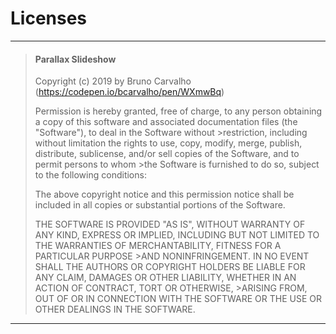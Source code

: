 # Licenses

---
>#### Parallax Slideshow
>Copyright (c) 2019 by Bruno Carvalho (https://codepen.io/bcarvalho/pen/WXmwBq)
>
>Permission is hereby granted, free of charge, to any person obtaining a copy of this software and associated documentation files (the "Software"), to deal in the Software without >restriction, including without limitation the rights to use, copy, modify, merge, publish, distribute, sublicense, and/or sell copies of the Software, and to permit persons to whom >the Software is furnished to do so, subject to the following conditions:
>
>The above copyright notice and this permission notice shall be included in all copies or substantial portions of the Software.
>
>THE SOFTWARE IS PROVIDED "AS IS", WITHOUT WARRANTY OF ANY KIND, EXPRESS OR IMPLIED, INCLUDING BUT NOT LIMITED TO THE WARRANTIES OF MERCHANTABILITY, FITNESS FOR A PARTICULAR PURPOSE >AND NONINFRINGEMENT. IN NO EVENT SHALL THE AUTHORS OR COPYRIGHT HOLDERS BE LIABLE FOR ANY CLAIM, DAMAGES OR OTHER LIABILITY, WHETHER IN AN ACTION OF CONTRACT, TORT OR OTHERWISE, >ARISING FROM, OUT OF OR IN CONNECTION WITH THE SOFTWARE OR THE USE OR OTHER DEALINGS IN THE SOFTWARE.
---
